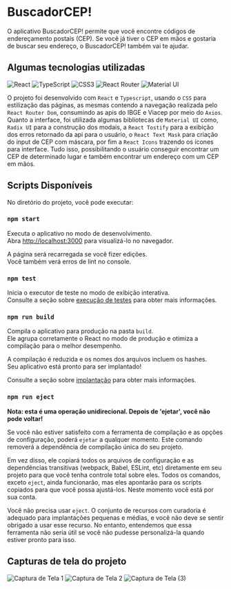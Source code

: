 # BuscadorCEP!
O aplicativo BuscadorCEP! permite que você encontre códigos de endereçamento postais (CEP). Se você já tiver o CEP em mãos e gostaria de buscar seu endereço, o BuscadorCEP! também vai te ajudar.

## Algumas tecnologias utilizadas
![React](https://img.shields.io/badge/React-20232A?style=for-the-badge&logo=react&logoColor=61DAFB)
![TypeScript](https://img.shields.io/badge/TypeScript-007ACC?style=for-the-badge&logo=typescript&logoColor=white)
![CSS3](https://img.shields.io/badge/CSS3-1572B6?style=for-the-badge&logo=css3&logoColor=white)
![React Router](https://img.shields.io/badge/React_Router-CA4245?style=for-the-badge&logo=react-router&logoColor=white)
![Material UI](https://img.shields.io/badge/Material--UI-0081CB?style=for-the-badge&logo=material-ui&logoColor=white)

O projeto foi desenvolvido com `React` e `Typescript`, usando o `CSS` para estilização das páginas, as mesmas contendo a navegação realizada pelo `React Router Dom`, consumindo as apis do IBGE e Viacep por meio do `Axios`. Quanto a interface, foi utilizada algumas bibliotecas de `Material UI` como, `Radix UI` para a construção dos modais, a `React Tostify` para a exibição dos erros retornado da api para o usuário, o `React Text Mask` para criação do input de CEP com máscara, por fim a `React Icons` trazendo os ícones para interface. Tudo isso, possibilitando o usuário conseguir encontrar um CEP de determinado lugar e também encontrar um endereço com um CEP em mãos. 

## Scripts Disponíveis

No diretório do projeto, você pode executar:

### `npm start`

Executa o aplicativo no modo de desenvolvimento.\
Abra [http://localhost:3000](http://localhost:3000) para visualizá-lo no navegador.

A página será recarregada se você fizer edições.\
Você também verá erros de lint no console.

### `npm test`

Inicia o executor de teste no modo de exibição interativa.\
Consulte a seção sobre [execução de testes](https://facebook.github.io/create-react-app/docs/running-tests) para obter mais informações.

### `npm run build`

Compila o aplicativo para produção na pasta `build`.\
Ele agrupa corretamente o React no modo de produção e otimiza a compilação para o melhor desempenho.

A compilação é reduzida e os nomes dos arquivos incluem os hashes.\
Seu aplicativo está pronto para ser implantado!

Consulte a seção sobre [implantação](https://facebook.github.io/create-react-app/docs/deployment) para obter mais informações.

### `npm run eject`

**Nota: esta é uma operação unidirecional. Depois de 'ejetar', você não pode voltar!**

Se você não estiver satisfeito com a ferramenta de compilação e as opções de configuração, poderá `ejetar` a qualquer momento. Este comando removerá a dependência de compilação única do seu projeto.

Em vez disso, ele copiará todos os arquivos de configuração e as dependências transitivas (webpack, Babel, ESLint, etc) diretamente em seu projeto para que você tenha controle total sobre eles. Todos os comandos, exceto `eject`, ainda funcionarão, mas eles apontarão para os scripts copiados para que você possa ajustá-los. Neste momento você está por sua conta.

Você não precisa usar `eject`. O conjunto de recursos com curadoria é adequado para implantações pequenas e médias, e você não deve se sentir obrigado a usar esse recurso. No entanto, entendemos que essa ferramenta não seria útil se você não pudesse personalizá-la quando estiver pronto para isso.

## Capturas de tela do projeto

![Captura de Tela 1](https://user-images.githubusercontent.com/50122269/199067448-755b5ad7-a961-4fc8-a8f4-5b2244c356bf.png)
![Captura de Tela 2](https://user-images.githubusercontent.com/50122269/199067514-6c3f5ed7-83c4-4e1e-93ec-e824452427f8.png)
![Captura de Tela (3)](https://user-images.githubusercontent.com/50122269/199067561-02954bfc-a540-436c-b702-31809db1d417.png)
